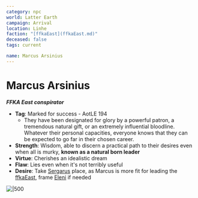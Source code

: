 ```yaml
---
category: npc
world: Latter Earth
campaign: Arrival
location: Linhe
faction: "[ffkaEast](ffkaEast.md)"
deceased: false
tags: current

name: Marcus Arsinius
---
```

# Marcus Arsinius
***FFKA East conspirator*** 

- **Tag**: Marked for success - AotLE 194
	- They have been designated for glory by a powerful patron, a tremendous natural gift, or an extremely influential bloodline. Whatever their personal capacities, everyone knows that they can be expected to go far in their chosen career. 
- **Strength**: Wisdom, able to discern a practical path to their desires even when all is murky, **known as a natural born leader**
- **Virtue**: Cherishes an idealistic dream
- **Flaw**: Lies even when it's not terribly useful
- **Desire**: Take [Sergarus](arrival/npcs/Sergarus.md) place, as Marcus is more fit for leading the [ffkaEast](ffkaEast.md), frame [Eleni](Eleni.md) if needed

![|500](https://i.imgur.com/6MOtvXs.png)
